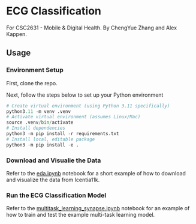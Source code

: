 # ECG Classification

For CSC2631 - Mobile & Digital Health. By ChengYue Zhang and Alex Kappen.

## Usage

### Environment Setup

First, clone the repo.

Next, follow the steps below to set up your Python environment

```python
# Create virtual environment (using Python 3.11 specifically)
python3.11 -m venv .venv
# Activate virtual environment (assumes Linux/Mac)
source .venv/bin/activate
# Install dependencies
python3 -m pip install -r requirements.txt
# Install local, editable package
python3 -m pip install -e .
```

### Download and Visualie the Data

Refer to the [eda.ipynb](nbs/eda.ipynb) notebook for a short example of how to download and visualize the data from Icentia11k.

### Run the ECG Classification Model

Refer to the [multitask_learning_synapse.ipynb](nbs/multitask_learning_synapse.ipynb) notebook for an example of how to train and test the example multi-task learning model.